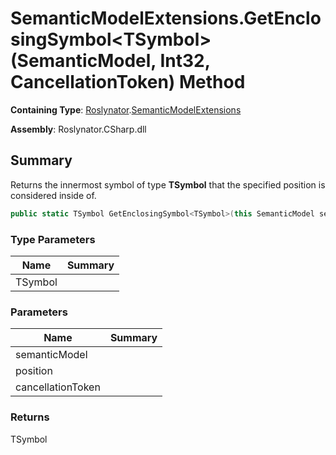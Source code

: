 # SemanticModelExtensions\.GetEnclosingSymbol\<TSymbol>\(SemanticModel, Int32, CancellationToken\) Method

**Containing Type**: [Roslynator](../../README.md)\.[SemanticModelExtensions](../README.md)

**Assembly**: Roslynator\.CSharp\.dll

## Summary

Returns the innermost symbol of type **TSymbol** that the specified position is considered inside of\.

```csharp
public static TSymbol GetEnclosingSymbol<TSymbol>(this SemanticModel semanticModel, int position, CancellationToken cancellationToken = default(CancellationToken)) where TSymbol : Microsoft.CodeAnalysis.ISymbol
```

### Type Parameters

| Name | Summary |
| ---- | ------- |
| TSymbol | |

### Parameters

| Name | Summary |
| ---- | ------- |
| semanticModel | |
| position | |
| cancellationToken | |

### Returns

TSymbol

